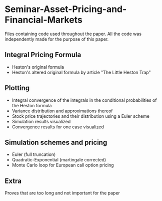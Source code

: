 # Seminar-Asset-Pricing-and-Financial-Markets

Files containing code used throughout the paper. All the code was independently made for the purpose of this paper.

## Integral Pricing Formula
- Heston's original formula
- Heston's altered original formula by article "The Little Heston Trap"

## Plotting
- Integral convergence of the integrals in the conditional probabilities of the Heston formula 
- Variance distribution and approximations thereof
- Stock price trajectories and their distribution using a Euler scheme
- Simulation results visualized
- Convergence results for one case visualized

## Simulation schemes and pricing
- Euler (full truncation)
- Quadratic-Exponential (martingale corrected)
- Monte Carlo loop for European call option pricing

## Extra
Proves that are too long and not important for the paper
